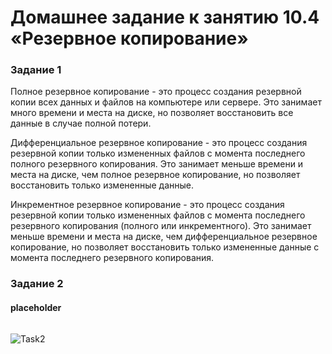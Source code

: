 # Домашнее задание к занятию 10.4 «Резервное копирование»

### Задание 1

Полное резервное копирование - это процесс создания резервной копии всех данных и файлов на компьютере или сервере. Это занимает много времени и места на диске, но позволяет восстановить все данные в случае полной потери.

Дифференциальное резервное копирование - это процесс создания резервной копии только измененных файлов с момента последнего полного резервного копирования. Это занимает меньше времени и места на диске, чем полное резервное копирование, но позволяет восстановить только измененные данные.

Инкрементное резервное копирование - это процесс создания резервной копии только измененных файлов с момента последнего резервного копирования (полного или инкрементного). Это занимает меньше времени и места на диске, чем дифференциальное резервное копирование, но позволяет восстановить только измененные данные с момента последнего резервного копирования.

### Задание 2

#### placeholder
```

```

![Task2]()
